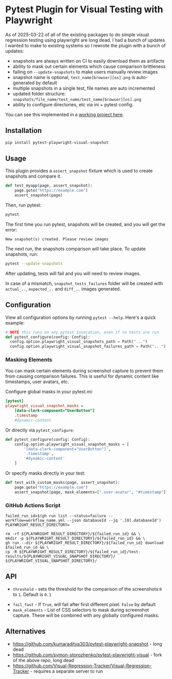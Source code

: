 # Pytest Plugin for Visual Testing with Playwright

As of 2025-03-22 of all of the existing packages to do simple visual regression testing using playwright are long dead. I had a bunch of updates I wanted to make to existing systems so I rewrote the plugin with a bunch of updates:

- snapshots are always written on CI to easily download them as artifacts
- ability to mask out certain elements which cause comparison brittleness
- failing on `--update-snapshots` to make users manually review images
- snapshot name is optional, `test_name[browser][os].png` is auto-generated by default
- multiple snapshots in a single test, file names are auto incremented
- updated folder structure: `snapshots/file_name/test_name/test_name[browser][os].png`
- ability to configure directories, etc via ini + pytest config.

You can see this implemented in a [working project here](https://github.com/iloveitaly/python-starter-template/).

## Installation

```bash
pip install pytest-playwright-visual-snapshot
```

## Usage

This plugin provides a `assert_snapshot` fixture which is used to create snapshots and compare it.

```python
def test_myapp(page, assert_snapshot):
    page.goto("https://example.com")
    assert_snapshot(page)
```

Then, run pytest:

```bash
pytest
```

The first time you run pytest, snapshots will be created, and you will get the error:

```console
New snapshot(s) created. Please review images
```

The next run, the snapshots comparison will take place. To update snapshots, run:

```bash
pytest --update-snapshots
```

After updating, tests will fail and you will need to review images.

In case of a mismatch, `snapshot_tests_failures` folder will be created with `actual_..`, `expected_..` and `diff_..` images generated.

## Configuration

View all configuration options by running `pytest --help`. Here's a quick example:

```python
# NOTE this runs on any pytest invocation, even if no tests are run
def pytest_configure(config: Config):
  config.option.playwright_visual_snapshots_path = Path("...")
  config.option.playwright_visual_snapshot_failures_path = Path("...")
```

### Masking Elements

You can mask certain elements during screenshot capture to prevent them from causing comparison failures. This is useful for dynamic content like timestamps, user avatars, etc.

Configure global masks in your pytest.ini:

```ini
[pytest]
playwright_visual_snapshot_masks =
    [data-clerk-component="UserButton"]
    .timestamp
    #dynamic-content
```

Or directly via `pytest_configure`:

```python
def pytest_configure(config: Config):
    config.option.playwright_visual_snapshot_masks = [
        '[data-clerk-component="UserButton"]',
        '.timestamp',
        '#dynamic-content'
    ]
```

Or specify masks directly in your test:

```python
def test_with_custom_masks(page, assert_snapshot):
    page.goto("https://example.com")
    assert_snapshot(page, mask_elements=[".user-avatar", "#timestamp"])
```

### GitHub Actions Script

```shell
failed_run_id=$(gh run list --status=failure --workflow=workflow_name.yml --json databaseId --jq '.[0].databaseId')
PLAYWRIGHT_RESULT_DIRECTORY=

rm -rf ${PLAYWRIGHT_RESULT_DIRECTORY}/${failed_run_id} && \
mkdir -p ${PLAYWRIGHT_RESULT_DIRECTORY}/${failed_run_id} && \
gh run --dir ${PLAYWRIGHT_RESULT_DIRECTORY}/${failed_run_id} download $failed_run_id && \
cp -R ${PLAYWRIGHT_RESULT_DIRECTORY}/${failed_run_id}/test-results/${PLAYWRIGHT_VISUAL_SNAPSHOT_DIRECTORY}/ ${PLAYWRIGHT_VISUAL_SNAPSHOT_DIRECTORY}/
```

## API

- `threshold` - sets the threshold for the comparison of the screenshots:`0` to `1`. Default is `0.1`
<!-- - `name` - `.png` extensions only. Default is `test_name[browser][os].png` (recommended) -->
- `fail_fast` - If `True`, will fail after first different pixel. `False` by default
- `mask_elements` - List of CSS selectors to mask during screenshot capture. These will be combined with any globally configured masks.

## Alternatives

- https://github.com/kumaraditya303/pytest-playwright-snapshot - long dead
- https://github.com/symon-storozhenko/pytest-playwright-visual - fork of the above repo, long dead
- https://github.com/Visual-Regression-Tracker/Visual-Regression-Tracker - requires a separate server to run
